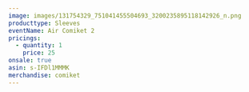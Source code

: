 ```yaml
---
image: images/131754329_751041455504693_3200235895118142926_n.png
producttype: Sleeves
eventName: Air Comiket 2
pricings:
  - quantity: 1
    price: 25
onsale: true
asin: s-IFDl1MMMK
merchandise: comiket
---
```

